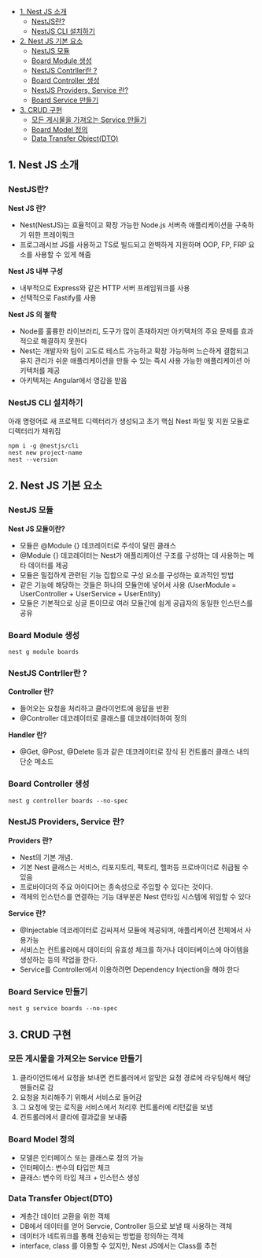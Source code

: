 
- [1. Nest JS 소개](#1-nest-js-소개)
  - [NestJS란?](#nestjs란)
  - [NestJS CLI 설치하기](#nestjs-cli-설치하기)
- [2. Nest JS 기본 요소](#2-nest-js-기본-요소)
  - [NestJS 모듈](#nestjs-모듈)
  - [Board Module 생성](#board-module-생성)
  - [NestJS Contrller란 ?](#nestjs-contrller란-)
  - [Board Controller 생성](#board-controller-생성)
  - [NestJS Providers, Service 란?](#nestjs-providers-service-란)
  - [Board Service 만들기](#board-service-만들기)
- [3. CRUD 구현](#3-crud-구현)
  - [모든 게시물을 가져오는 Service 만들기](#모든-게시물을-가져오는-service-만들기)
  - [Board Model 정의](#board-model-정의)
  - [Data Transfer Object(DTO)](#data-transfer-objectdto)

## 1. Nest JS 소개

### NestJS란?

**Nest JS 란?**
- Nest(NestJS)는 효율적이고 확장 가능한 Node.js 서버측 애플리케이션을 구축하기 위한 프레이뭐크
- 프로그래시브 JS를 사용하고 TS로 빌드되고 완벽하게 지원하며 OOP, FP, FRP 요소를 사용할 수 있게 해줌

**Nest JS 내부 구성**
- 내부적으로 Express와 같은 HTTP 서버 프레임워크를 사용
- 선택적으로 Fastify를 사용 

**Nest JS 의 철학**
- Node를 훌륭한 라이브러리, 도구가 많이 존재하지만 아키텍처의 주요 문제를 효과적으로 해결하지 못한다
- Nest는 개발자와 팀이 고도로 테스트 가능하고 확장 가능하며 느슨하게 결합되고 유지 관리가 쉬운 애플리케이션을 만들 수 있는 즉시 사용 가능한 애플리케이션 아키텍처를 제공 
- 아키텍처는 Angular에서 영감을 받음 

### NestJS CLI 설치하기 
아래 명령어로 새 프로젝트 디렉터리가 생성되고 초기 핵심 Nest 파일 및 지원 모듈로 디렉터리가 채워짐 

```
npm i -g @nestjs/cli
nest new project-name
nest --version
```

## 2. Nest JS 기본 요소

### NestJS 모듈 

**Nest JS 모듈이란?**  
- 모듈은 @Module {} 데코레이터로 주석이 달린 클래스 
- @Module {} 데코레이터는 Nest가 애플리케이션 구조를 구성하는 데 사용하는 메타 데이터를 제공 
- 모듈은 밀접하게 관련된 기능 집합으로 구성 요소를 구성하는 효과적인 방법 
- 같은 기능에 해당하는 것들은 하나의 모듈안에 넣어서 사용 (UserModule = UserController + UserService + UserEntity)
- 모듈은 기본적으로 싱글 톤이므로 여러 모듈간에 쉽게 공급자의 동일한 인스턴스를 공유

### Board Module 생성 
```
nest g module boards
```

### NestJS Contrller란 ?

**Controller 란?**
- 들어오는 요청을 처리하고 클라이언트에 응답을 반환
- @Controller 데코레이터로 클래스를 데코레이터하여 정의 

**Handler 란?**
- @Get, @Post, @Delete 등과 같은 데코레이터로 장식 된 컨트롤러 클래스 내의 단순 메소드 

### Board Controller 생성
```
nest g controller boards --no-spec
```

### NestJS Providers, Service 란?

**Providers 란?**
- Nest의 기본 개념.
- 기본 Nest 클래스는 서비스, 리포지토리, 팩토리, 헬퍼등 프로바이더로 취급될 수 있음 
- 프로바이더의 주요 아이디어는 종속성으로 주입할 수 있다는 것이다.
- 객체의 인스턴스를 연결하는 기능 대부분은 Nest 런타임 시스템에 위임할 수 있다

**Service 란?**
- @Injectable 데코레이터로 감싸져서 모듈에 제공되며, 애플리케이션 전체에서 사용가능
- 서비스는 컨트롤러에서 데이터의 유효성 체크를 하거나 데이터베이스에 아이템을 생성하는 등의 작업을 한다.
- Service를 Controller에서 이용하려면 Dependency Injection을 해야 한다 

### Board Service 만들기 
```
nest g service boards --no-spec
```

## 3. CRUD 구현 

### 모든 게시물을 가져오는 Service 만들기 
1. 클라이언트에서 요청을 보내면 컨트롤러에서 알맞은 요청 경로에 라우팅해서 해당 핸들러로 감 
2. 요청을 처리해주기 위해서 서비스로 들어감
3. 그 요청에 맞는 로직을 서비스에서 처리후 컨트롤러에 리턴값을 보냄
4. 컨트롤러에서 클라에 결과값을 보내줌 

### Board Model 정의 
- 모델은 인터페이스 또는 클래스로 정의 가능 
- 인터페이스: 변수의 타입만 체크
- 클래스: 변수의 타입 체크 + 인스턴스 생성

### Data Transfer Object(DTO)
- 계층간 데이터 교환을 위한 객체
- DB에서 데이터를 얻어 Servcie, Controller 등으로 보낼 때 사용하는 객체
- 데이터가 네트워크를 통해 전송되는 방법을 정의하는 객체 
- interface, class 를 이용할 수 있지만, Nest JS에서는 Class를 추천


